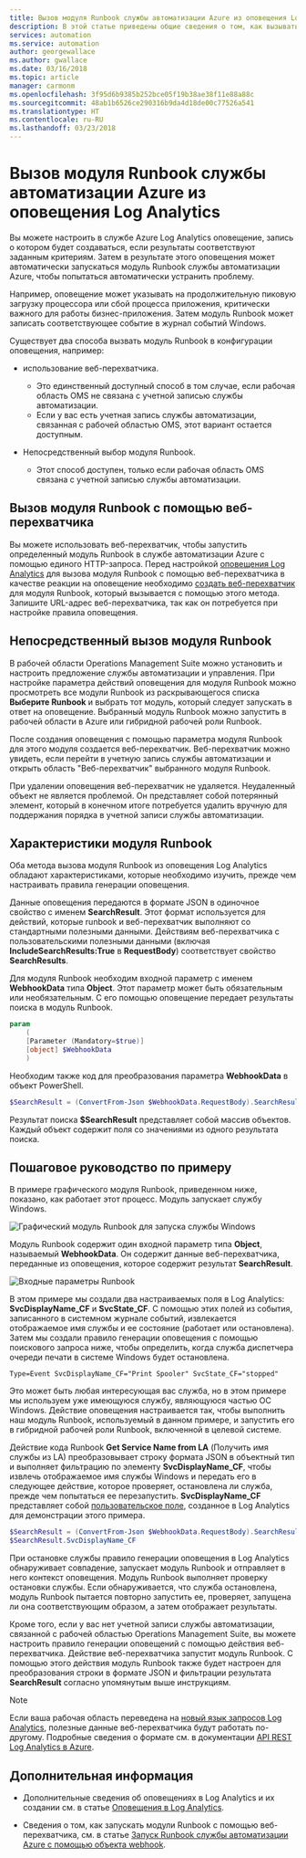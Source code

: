 ```yaml
---
title: Вызов модуля Runbook службы автоматизации Azure из оповещения Log Analytics
description: В этой статье приведены общие сведения о том, как вызывать модуль Runbook службы автоматизации из оповещения Log Analytics в Operations Management Suite.
services: automation
ms.service: automation
author: georgewallace
ms.author: gwallace
ms.date: 03/16/2018
ms.topic: article
manager: carmonm
ms.openlocfilehash: 3f95d6b9385b252bce05f19b38ae38f11e88a88c
ms.sourcegitcommit: 48ab1b6526ce290316b9da4d18de00c77526a541
ms.translationtype: HT
ms.contentlocale: ru-RU
ms.lasthandoff: 03/23/2018
---
```

# <a name="call-an-azure-automation-runbook-from-a-log-analytics-alert"></a>Вызов модуля Runbook службы автоматизации Azure из оповещения Log Analytics

Вы можете настроить в службе Azure Log Analytics оповещение, запись о котором будет создаваться, если результаты соответствуют заданным критериям. Затем в результате этого оповещения может автоматически запускаться модуль Runbook службы автоматизации Azure, чтобы попытаться автоматически устранить проблему. 

Например, оповещение может указывать на продолжительную пиковую загрузку процессора или сбой процесса приложения, критически важного для работы бизнес-приложения. Затем модуль Runbook может записать соответствующее событие в журнал событий Windows.  

Существует два способа вызвать модуль Runbook в конфигурации оповещения, например:

* использование веб-перехватчика.
   * Это единственный доступный способ в том случае, если рабочая область OMS не связана с учетной записью службы автоматизации.
   * Если у вас есть учетная запись службы автоматизации, связанная с рабочей областью OMS, этот вариант остается доступным.  

* Непосредственный выбор модуля Runbook.
   * Этот способ доступен, только если рабочая область OMS связана с учетной записью службы автоматизации.

## <a name="calling-a-runbook-by-using-a-webhook"></a>Вызов модуля Runbook с помощью веб-перехватчика

Вы можете использовать веб-перехватчик, чтобы запустить определенный модуль Runbook в службе автоматизации Azure с помощью единого HTTP-запроса. Перед настройкой [оповещения Log Analytics](../log-analytics/log-analytics-alerts.md#alert-rules) для вызова модуля Runbook с помощью веб-перехватчика в качестве реакции на оповещение необходимо [создать веб-перехватчик](automation-webhooks.md#creating-a-webhook) для модуля Runbook, который вызывается с помощью этого метода. Запишите URL-адрес веб-перехватчика, так как он потребуется при настройке правила оповещения.   

## <a name="calling-a-runbook-directly"></a>Непосредственный вызов модуля Runbook

В рабочей области Operations Management Suite можно установить и настроить предложение службы автоматизации и управления. При настройке параметра действий оповещения для модуля Runbook можно просмотреть все модули Runbook из раскрывающегося списка **Выберите Runbook** и выбрать тот модуль, который следует запускать в ответ на оповещение. Выбранный модуль Runbook можно запустить в рабочей области в Azure или гибридной рабочей роли Runbook. 

После создания оповещения с помощью параметра модуля Runbook для этого модуля создается веб-перехватчик. Веб-перехватчик можно увидеть, если перейти в учетную запись службы автоматизации и открыть область "Веб-перехватчик" выбранного модуля Runbook. 

При удалении оповещения веб-перехватчик не удаляется. Неудаленный объект не является проблемой. Он представляет собой потерянный элемент, который в конечном итоге потребуется удалить вручную для поддержания порядка в учетной записи службы автоматизации.  

## <a name="characteristics-of-a-runbook"></a>Характеристики модуля Runbook

Оба метода вызова модуля Runbook из оповещения Log Analytics обладают характеристиками, которые необходимо изучить, прежде чем настраивать правила генерации оповещения. 

Данные оповещения передаются в формате JSON в одиночное свойство с именем **SearchResult**. Этот формат используется для действий, которые runbook и веб-перехватчик выполняют со стандартными полезными данными. Действиям веб-перехватчика с пользовательскими полезными данными (включая **IncludeSearchResults:True** в **RequestBody**) соответствует свойство **SearchResults**.

Для модуля Runbook необходим входной параметр с именем **WebhookData** типа **Object**. Этот параметр может быть обязательным или необязательным. С его помощью оповещение передает результаты поиска в модуль Runbook.

```powershell
param  
    (  
    [Parameter (Mandatory=$true)]  
    [object] $WebhookData  
    )
```
Необходим также код для преобразования параметра **WebhookData** в объект PowerShell.

```powershell
$SearchResult = (ConvertFrom-Json $WebhookData.RequestBody).SearchResult.value
```

Результат поиска **$SearchResult** представляет собой массив объектов. Каждый объект содержит поля со значениями из одного результата поиска.


## <a name="example-walkthrough"></a>Пошаговое руководство по примеру

В примере графического модуля Runbook, приведенном ниже, показано, как работает этот процесс. Модуль запускает службу Windows.

![Графический модуль Runbook для запуска службы Windows](media/automation-invoke-runbook-from-omsla-alert/automation-runbook-restartservice.png)

Модуль Runbook содержит один входной параметр типа **Object**, называемый **WebhookData**. Он содержит данные веб-перехватчика, переданные из оповещения, которое содержит результат **SearchResult**.

![Входные параметры Runbook](media/automation-invoke-runbook-from-omsla-alert/automation-runbook-restartservice-inputparameter.png)

В этом примере мы создали два настраиваемых поля в Log Analytics: **SvcDisplayName_CF** и **SvcState_CF**. С помощью этих полей из события, записанного в системном журнале событий, извлекается отображаемое имя службы и ее состояние (работает или остановлена). Затем мы создали правило генерации оповещения с помощью поискового запроса ниже, чтобы определить, когда служба диспетчера очереди печати в системе Windows будет остановлена.

`Type=Event SvcDisplayName_CF="Print Spooler" SvcState_CF="stopped"` 

Это может быть любая интересующая вас служба, но в этом примере мы используем уже имеющуюся службу, являющуюся частью ОС Windows. Действие оповещения настраивается так, чтобы выполнить наш модуль Runbook, используемый в данном примере, и запустить его в гибридной рабочей роли Runbook, включенной в целевой системе.   

Действие кода Runbook **Get Service Name from LA** (Получить имя службы из LA) преобразовывает строку формата JSON в объектный тип и выполняет фильтрацию по элементу **SvcDisplayName_CF**, чтобы извлечь отображаемое имя службы Windows и передать его в следующее действие, которое проверяет, остановлена ли служба, прежде чем попытаться ее перезапустить. **SvcDisplayName_CF** представляет собой [пользовательское поле](../log-analytics/log-analytics-custom-fields.md), созданное в Log Analytics для демонстрации этого примера.

```powershell
$SearchResult = (ConvertFrom-Json $WebhookData.RequestBody).SearchResult.value
$SearchResult.SvcDisplayName_CF  
```

При остановке службы правило генерации оповещения в Log Analytics обнаруживает совпадение, запускает модуль Runbook и отправляет в него контекст оповещения. Модуль Runbook выполняет проверку остановки службы. Если обнаруживается, что служба остановлена, модуль Runbook пытается повторно запустить ее, проверяет, запущена ли она соответствующим образом, а затем отображает результаты.     

Кроме того, если у вас нет учетной записи службы автоматизации, связанной с рабочей областью Operations Management Suite, вы можете настроить правило генерации оповещений с помощью действия веб-перехватчика. Действие веб-перехватчика запустит модуль Runbook. С помощью этого действия модуль Runbook также будет настроен для преобразования строки в формате JSON и фильтрации результата **SearchResult** согласно упомянутым выше инструкциям.    

>[!NOTE]
> Если ваша рабочая область переведена на [новый язык запросов Log Analytics](../log-analytics/log-analytics-log-search-upgrade.md), полезные данные веб-перехватчика будут работать по-другому. Подробные сведения о формате см. в документации [API REST Log Analytics в Azure](https://aka.ms/loganalyticsapiresponse).

## <a name="next-steps"></a>Дополнительная информация

* Дополнительные сведения об оповещениях в Log Analytics и их создании см. в статье [Оповещения в Log Analytics](../log-analytics/log-analytics-alerts.md).

* Сведения о том, как запускать модули Runbook с помощью веб-перехватчика, см. в статье [Запуск Runbook службы автоматизации Azure с помощью объекта webhook](automation-webhooks.md).
